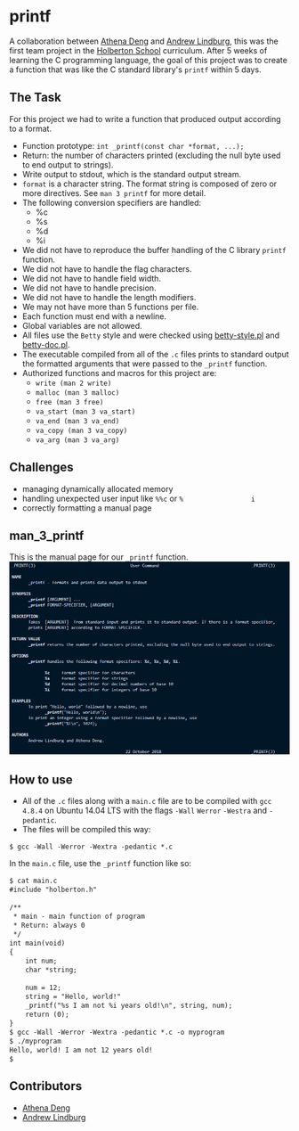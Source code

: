 # printf 
A collaboration between [Athena Deng](https://ad-egg.github.io/) and [Andrew Lindburg](https://atlindburg.github.io/), this was the first team project in the [Holberton School](https://www.holbertonschool.com/) curriculum. After 5 weeks of learning the C programming language, the goal of this project was to create a function that was like the C standard library's `printf` within 5 days.
## The Task
For this project we had to write a function that produced output according to a format.
- Function prototype: `int _printf(const char *format, ...);`
- Return: the number of characters printed (excluding the null byte used to end output to strings).
- Write output to stdout, which is the standard output stream.
- `format` is a character string. The format string is composed of zero or more directives. See `man 3 printf` for more detail.
- The following conversion specifiers are handled:
	- %c
	- %s
	- %d
	- %i
- We did not have to reproduce the buffer handling of the C library `printf` function.
- We did not have to handle the flag characters.
- We did not have to handle field width.
- We did not have to handle precision.
- We did not have to handle the length modifiers.
- We may not have more than 5 functions per file.
- Each function must end with a newline.
- Global variables are not allowed.
- All files use the `Betty` style and were checked using [betty-style.pl](https://github.com/holbertonschool/Betty/blob/master/betty-style.pl) and [betty-doc.pl](https://github.com/holbertonschool/Betty/blob/master/betty-doc.pl).
- The executable compiled from all of the `.c` files prints to standard output the formatted arguments that were passed to the `_printf` function.
- Authorized functions and macros for this project are:
	- `write (man 2 write)`
	- `malloc (man 3 malloc)`
	- `free (man 3 free)`
	- `va_start (man 3 va_start)`
	- `va_end (man 3 va_end)`
	- `va_copy (man 3 va_copy)`
	- `va_arg (man 3 va_arg)`

## Challenges
- managing dynamically allocated memory
- handling unexpected user input like `%%c` or `%                 i`
- correctly formatting a manual page
## man_3_printf
This is the manual page for our `_printf` function.
![manual page for our printf function](images/man_3_printf.png)
## How to use
- All of the `.c` files along with a `main.c` file are to be compiled with `gcc 4.8.4` on Ubuntu 14.04 LTS with the flags `-Wall` `Werror` `-Westra` and `-pedantic`.
- The files will be compiled this way:
```
$ gcc -Wall -Werror -Wextra -pedantic *.c
```

In the `main.c` file, use the `_printf` function like so:
```
$ cat main.c
#include "holberton.h"

/**
 * main - main function of program
 * Return: always 0
 */
int main(void)
{
	int num;
	char *string;
	
	num = 12;
	string = "Hello, world!"
	_printf("%s I am not %i years old!\n", string, num);
	return (0);
}
$ gcc -Wall -Werror -Wextra -pedantic *.c -o myprogram
$ ./myprogram
Hello, world! I am not 12 years old!
$ 
```
## Contributors
- [Athena Deng](https://ad-egg.github.io/)
- [Andrew Lindburg](https://atlindburg.github.io/)
